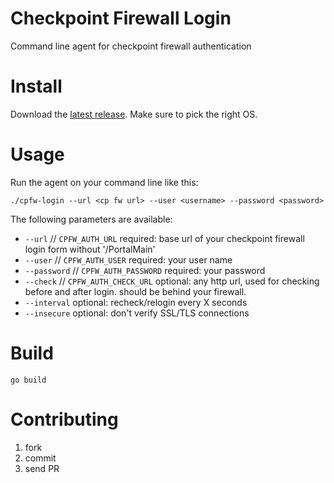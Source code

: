 # Checkpoint Firewall Login

Command line agent for checkpoint firewall authentication

# Install

Download the [latest release](https://github.com/felixb/cpfw-login/releases/latest).
Make sure to pick the right OS.

# Usage

Run the agent on your command line like this:

    ./cpfw-login --url <cp fw url> --user <username> --password <password>

The following parameters are available:

 * `--url` // `CPFW_AUTH_URL` required: base url of your checkpoint firewall login form without '/PortalMain'
 * `--user` // `CPFW_AUTH_USER` required: your user name
 * `--password` // `CPFW_AUTH_PASSWORD` required: your password
 * `--check` // `CPFW_AUTH_CHECK_URL` optional: any http url, used for checking before and after login. should be behind your firewall.
 * `--interval` optional: recheck/relogin every X seconds
 * `--insecure` optional: don't verify SSL/TLS connections

# Build

    go build

# Contributing

 1. fork
 2. commit
 3. send PR

